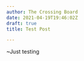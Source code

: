 ```yaml
---
author: The Crossing Board
date: 2021-04-19T19:46:02Z
draft: true
title: Test Post

---
```

\~Just testing